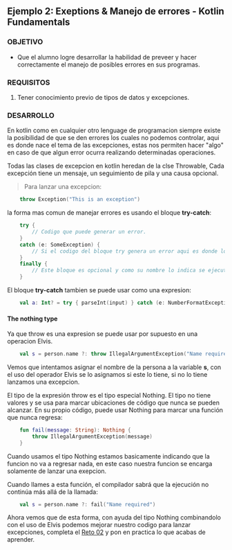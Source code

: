 ## Ejemplo 2: Exeptions & Manejo de errores - Kotlin Fundamentals

### OBJETIVO

- Que el alumno logre desarrollar la habilidad de preveer y hacer correctamente el manejo de posibles errores en sus programas.

### REQUISITOS

1. Tener conocimiento previo de tipos de datos y excepciones.

### DESARROLLO

En kotlin como en cualquier otro lenguage de programacion siempre existe la posibilidad de que se den errores los cuales no podemos controlar, aqui es donde nace el tema de las excepciones, estas nos permiten hacer "algo" en caso de que algun error ocurra realizando determinadas operaciones.

Todas las clases de excepcion en kotlin heredan de la clse Throwable, Cada excepción tiene un mensaje, un seguimiento de pila y una causa opcional.

>Para lanzar una excepcion:
```kotlin
	throw Exception("This is an exception")
```

la forma mas comun de manejar errores es usando el bloque **try-catch**:

```kotlin
	try {
    	// Codigo que puede generar un error.
	}
	catch (e: SomeException) {
		// Si el codigo del bloque try genera un error aqui es donde lo manejamos.
	}
	finally {
		// Este bloque es opcional y como su nombre lo indica se ejecuta al final del manejo del error.
	}
```

El bloque **try-catch** tambien se puede usar como una expresion:

```kotlin
	val a: Int? = try { parseInt(input) } catch (e: NumberFormatException) { null }
```

#### The nothing type

Ya que throw es una expresion se puede usar por supuesto en una operacion Elvis.

```kotlin
	val s = person.name ?: throw IllegalArgumentException("Name required")
```

Vemos que intentamos asignar el nombre de la persona a la variable **s**, con el uso del operador Elvis se lo asignamos si este lo tiene, si no lo tiene lanzamos una excepcion.

El tipo de la expresión throw es el tipo especial Nothing. El tipo no tiene valores y se usa para marcar ubicaciones de código que nunca se pueden alcanzar. En su propio código, puede usar Nothing para marcar una función que nunca regresa:

```kotlin
	fun fail(message: String): Nothing {
		throw IllegalArgumentException(message)
	}
```

Cuando usamos el tipo Nothing estamos basicamente indicando que la funcion no va a regresar nada, en este caso nuestra funcion se encarga solamente de lanzar una exepcion.

Cuando llames a esta función, el compilador sabrá que la ejecución no continúa más allá de la llamada:

```kotlin
	val s = person.name ?: fail("Name required")
```

Ahora vemos que de esta forma, con ayuda del tipo Nothing combinandolo con el uso de Elvis podemos mejorar nuestro codigo para lanzar excepciones, completa el [Reto 02](/../../tree/master/Sesion-07/Reto-02/) y pon en practica lo que acabas de aprender.